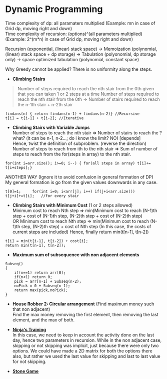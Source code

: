 # Dynamic Programming
Time complexity of dp: all paramaters multiplied  (Example: mn in case of Grid dp, moving right and down)  
Time complexity of recursion: (options)^(all parameters multiplied)  (Example: 2^(m*n) in case of Grid dp, moving right and down)

Recursion (exponential, (linear) stack space) -> Memoization (polynomial, (linear) stack space + dp storage) ->  Tabulation (polyonomial, dp storage only) -> space optimized tabulation (polynomial, constant space)  

Why Greedy cannot be applied? There is no uniformity along the steps.  

- **Climbing Stairs**  
> Number of steps required to reach the nth stair from the 0th given that you can taken 1 or 2 steps at a time
Number of steps required to reach the nth stair from the 0th => Number of stairs required to reach the n-1th stair + n-2th stair 
```
findans(n) { return findans(n-1) + findans(n-2)} //Recursive
t[i] = t[i-1] + t[i-2]; //Iterative
```

- **Climbing Stairs with Variable Jumps**  
Number of steps to reach the nth stair => Number of stairs to reach the ?what? (it can be n-1, n-2...; do i know the limit? NO) [depends]  
Hence, twist the definition of subproblem. (reverse the direction)
Number of steps to reach from ith to the nth stair => Sum of number of steps to reach from the for(steps in array) to the nth stair.  
```
for(int i=arr.size(); i>=0; i--) { for(all steps in array) t[i]+= t[i+steps];}
```

ANOTHER WAY (Ignore it to avoid confusion in general formation of DP)   
My general formation is go from the given values downwards in any case.   
```
t[0]=1;     for(int i=0; i<arr[j]; i++) if(j+i<arr.size()) t[j+i]+=t[i];   //for every stair
```

- **Climbing Stairs with Minimum Cost** (1 or 2 steps allowed)   
Minimum cost to reach Nth step => min(Minimum cost to reach (N-1)th step + cost of (N-1)th step, (N-2)th step + cost of (N-2)th step)  
OR
Minimum cost to reach Nth step => min(Minimum cost to reach (N-1)th step, (N-2)th step) + cost of Nth step (In this case, the costs of current steps are included) Hence, finally return min(t[n-1], t[n-2])    
```
t[i] = min(t[i-1], t[i-2]) + cost[i];
return min(t[n-1], t[n-2]);
```

- **Maximum sum of subsequence with non adjacent elements**  
```
Subseq()
{
    if(n==1) return arr[0];
    if(n<1) return 0;
    pick = arr[n-1] + Subseq(n-2);
    noPick = 0 + Subseq(n-1);
    return max(pick,noPick);
}
```

- **House Robber 2: Circular arrangement**  (Find maximum money such that non adjacent)  
Find the max money removing the first element, then removing the last element, and the max of both.  

- **[Ninja's Training](https://www.codingninjas.com/codestudio/problems/ninja-s-training_3621003?source=youtube&campaign=striver_dp_videos&utm_source=youtube&utm_medium=affiliate&utm_campaign=striver_dp_videos&leftPanelTab=1)**  
In this case, we need to keep in account the activity done on the last day, hence two parameters in recursion. While in the non adjacent case, skipping or not skipping was implicit, just because there were only two options. We could have made a 2D matrix for both the options there also, but rather we used the last value for skipping and last to last value for not skipping.  

- **[Stone Game](https://leetcode.com/problems/stone-game/)**  